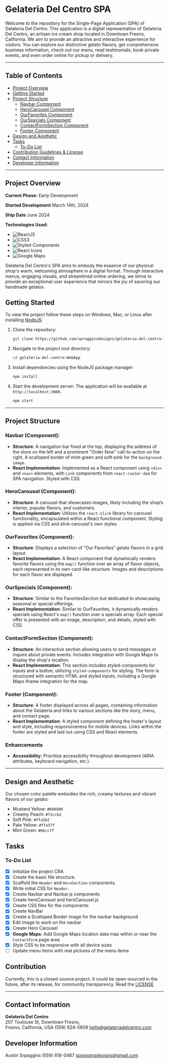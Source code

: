 # Gelateria Del Centro SPA

Welcome to the repository for the Single-Page Application (SPA) of Gelateria Del Centro. This application is a digital representation of Gelateria Del Centro, an artisan ice cream shop located in Downtown Fresno, California. We aim to provide an attractive and interactive experience for visitors. You can explore our distinctive gelato flavors, get comprehensive business information, check out our menu, read testimonials, book private events, and even order online for pickup or delivery.

---

## Table of Contents

- [Project Overview](#project-overview)
- [Getting Started](#getting-started)
- [Project Structure](#project-structure)
  - [Navbar Component](#navbar-component)
  - [HeroCarousel Component](#herocarousel-component)
  - [OurFavorites Component](#ourfavorites-component)
  - [OurSpecials Component](#ourspecials-component)
  - [ContactFormSection Component](#contactformsection-component)
  - [Footer Component](#footer-component)
- [Design and Aesthetic](#design-and-aesthetic)
- [Tasks](#tasks)
  - [To-Do List](#to-do-list)
- [Contribution Guidelines & License](#contribution)
- [Contact Information](#contact-information)
- [Developer Information](#developer-information)

---

## Project Overview

**Current Phase:** Early Development

**Started Development** March 14th, 2024

**Ship Date** June 2024

**Technologies Used:**
- ![ReactJS](https://img.shields.io/badge/ReactJS-20232A?style=for-the-badge&logo=react&logoColor=61DAFB)
- ![CSS3](https://img.shields.io/badge/CSS3-1572B6?style=for-the-badge&logo=css3&logoColor=white)
- ![Styled-Components](https://img.shields.io/badge/styled--components-DB7093?style=for-the-badge&logo=styled-components&logoColor=white)
- ![React Icons](https://img.shields.io/badge/React_Icons-61DAFB?style=for-the-badge&logo=react&logoColor=white)
- ![Google Maps](https://img.shields.io/badge/Google_Maps-4285F4?style=for-the-badge&logo=google-maps&logoColor=white)


Gelateria Del Centro's SPA aims to embody the essence of our physical shop's warm, welcoming atmosphere in a digital format. Through interactive menus, engaging visuals, and streamlined online ordering, we strive to provide an exceptional user experience that mirrors the joy of savoring our handmade gelatos.

## Getting Started

To view the project follow these steps on Windows, Mac, or Linux after installing [NodeJS](https://nodejs.org/en/download):

1. Clone the repository:
    
    ```bash
    git clone https://github.com/spragginsdesigns/gelateria-del-centro-WebApp.git
    ```
    
2. Navigate to the project root directory:
    
    ```bash
    cd gelateria-del-centro-WebApp
    ```
    
3. Install dependencies using the NodeJS package manager:
    
    ```bash
    npm install
    ```
    
4. Start the development server: The application will be available at `http://localhost:3000`.
    
    ```bash
    npm start
    ```

---

## Project Structure

### Navbar (Component):
- **Structure**: A navigation bar fixed at the top, displaying the address of the store on the left and a prominent "Order Now" call-to-action on the right. A scalloped border of mint-green and soft-pink for the `background-image`. 
- **React Implementation**: Implemented as a React component using `<div>` and `<nav>` elements, with `Link` components from `react-router-dom` for SPA navigation. Styled with CSS.

### HeroCarousel (Component):
- **Structure**: A carousel that showcases images, likely including the shop’s interior, popular flavors, and customers.
- **React Implementation**: Utilizes the `react-slick` library for carousel functionality, encapsulated within a React functional component. Styling is applied via CSS and slick-carousel's own styles.

### OurFavorites (Component):
- **Structure**: Displays a selection of "Our Favorites" gelato flavors in a grid layout.
- **React Implementation**: A React component that dynamically renders favorite flavors using the `map()` function over an array of flavor objects, each represented in its own card-like structure. Images and descriptions for each flavor are displayed.

### OurSpecials (Component):
- **Structure**: Similar to the FavoritesSection but dedicated to showcasing seasonal or special offerings.
- **React Implementation**: Similar to OurFavorites, it dynamically renders specials using React's `map()` function over a specials array. Each special offer is presented with an image, description, and details, styled with CSS.

### ContactFormSection (Component):
- **Structure**: An interactive section allowing users to send messages or inquire about private events. Includes integration with Google Maps to display the shop's location.
- **React Implementation**: This section includes styled-components for inputs and a button, utilizing `styled-components` for styling. The form is structured with semantic HTML and styled inputs, including a Google Maps iframe integration for the map.

### Footer (Component):
- **Structure**: A footer displayed across all pages, containing information about the Gelateria and links to various sections like the story, menu, and contact page.
- **React Implementation**: A styled component defining the footer's layout and style, including responsiveness for mobile devices. Links within the footer are styled and laid out using CSS and React elements.

### Enhancements
- **Accessibility:** Prioritize accessibility throughout development (ARIA attributes, keyboard navigation, etc.).

---

## Design and Aesthetic

Our chosen color palette embodies the rich, creamy textures and vibrant flavors of our gelato:

- Mustard Yellow: `#898900`
- Creamy Peach: `#f2ccb2`
- Soft Pink: `#ffa5b2`
- Pale Yellow: `#ffe57f`
- Mint Green: `#66cc7f`

## Tasks

### To-Do List

- [x]  Initialize the project CRA
- [x]  Create the basic file structure.
- [x]  Scaffold the `Header` and `HeroSection` components.
- [x]  Write initial CSS for `Header`.
- [x]  Create Navbar and Navbar.js components
- [x]  Create heroCarosuel and heroCarousel.js
- [x]  Create CSS files for the components
- [x]  Create NavBar
- [x]  Create a Scalloped Border image for the navbar background
- [x]  Edit image to work on the navbar
- [x]  Create Hero Carousel
- [x]  **Google Maps**: Add Google Maps location data map within or near the `ContactForm` page area
- [x]  Style CSS to be responsive with all device sizes
- [ ]  Update menu items with real pictures of the menu items
    
## Contribution

Currently, this is a closed-source project. It could be open-sourced in the future, after its release, for community transparency. 
Read the [LICENSE](LICENSE.md)

---

## Contact Information

**Gelateria Del Centro**  
207 Toulouse St, Downtown Fresno,  
Fresno, California, USA
(559) 824-5809
hello@gelateriadelcentro.com

## Developer Information
Austin Srpaggins
(559) 818-0467
spragginsdesigns@gmail.com
